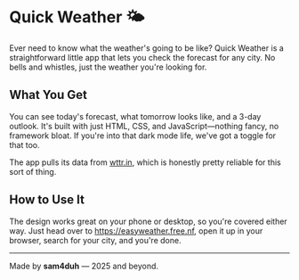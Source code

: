 # Quick Weather 🌤

Ever need to know what the weather's going to be like? Quick Weather is a straightforward little app that lets you check the forecast for any city. No bells and whistles, just the weather you're looking for.

## What You Get

You can see today's forecast, what tomorrow looks like, and a 3-day outlook. It's built with just HTML, CSS, and JavaScript—nothing fancy, no framework bloat. If you're into that dark mode life, we've got a toggle for that too.

The app pulls its data from [wttr.in](https://wttr.in), which is honestly pretty reliable for this sort of thing.

## How to Use It

The design works great on your phone or desktop, so you're covered either way. Just head over to https://easyweather.free.nf, open it up in your browser, search for your city, and you're done.

---

Made by **sam4duh** — 2025 and beyond.
